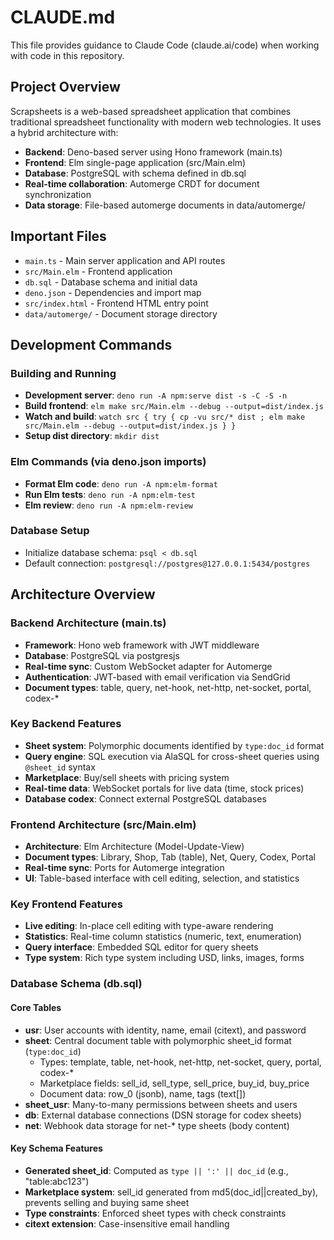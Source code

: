# CLAUDE.md

This file provides guidance to Claude Code (claude.ai/code) when working with code in this repository.

## Project Overview

Scrapsheets is a web-based spreadsheet application that combines traditional spreadsheet functionality with modern web technologies. It uses a hybrid architecture with:

- **Backend**: Deno-based server using Hono framework (main.ts)
- **Frontend**: Elm single-page application (src/Main.elm)
- **Database**: PostgreSQL with schema defined in db.sql
- **Real-time collaboration**: Automerge CRDT for document synchronization
- **Data storage**: File-based automerge documents in data/automerge/

## Important Files
- `main.ts` - Main server application and API routes
- `src/Main.elm` - Frontend application
- `db.sql` - Database schema and initial data
- `deno.json` - Dependencies and import map
- `src/index.html` - Frontend HTML entry point
- `data/automerge/` - Document storage directory

## Development Commands

### Building and Running
- **Development server**: `deno run -A npm:serve dist -s -C -S -n`
- **Build frontend**: `elm make src/Main.elm --debug --output=dist/index.js`
- **Watch and build**: `watch src { try { cp -vu src/* dist ; elm make src/Main.elm --debug --output=dist/index.js } }`
- **Setup dist directory**: `mkdir dist`

### Elm Commands (via deno.json imports)
- **Format Elm code**: `deno run -A npm:elm-format`
- **Run Elm tests**: `deno run -A npm:elm-test`
- **Elm review**: `deno run -A npm:elm-review`

### Database Setup
- Initialize database schema: `psql < db.sql`
- Default connection: `postgresql://postgres@127.0.0.1:5434/postgres`

## Architecture Overview

### Backend Architecture (main.ts)
- **Framework**: Hono web framework with JWT middleware
- **Database**: PostgreSQL via postgresjs
- **Real-time sync**: Custom WebSocket adapter for Automerge
- **Authentication**: JWT-based with email verification via SendGrid
- **Document types**: table, query, net-hook, net-http, net-socket, portal, codex-*

### Key Backend Features
- **Sheet system**: Polymorphic documents identified by `type:doc_id` format
- **Query engine**: SQL execution via AlaSQL for cross-sheet queries using `@sheet_id` syntax
- **Marketplace**: Buy/sell sheets with pricing system
- **Real-time data**: WebSocket portals for live data (time, stock prices)
- **Database codex**: Connect external PostgreSQL databases

### Frontend Architecture (src/Main.elm)
- **Architecture**: Elm Architecture (Model-Update-View)
- **Document types**: Library, Shop, Tab (table), Net, Query, Codex, Portal
- **Real-time sync**: Ports for Automerge integration
- **UI**: Table-based interface with cell editing, selection, and statistics

### Key Frontend Features
- **Live editing**: In-place cell editing with type-aware rendering
- **Statistics**: Real-time column statistics (numeric, text, enumeration)
- **Query interface**: Embedded SQL editor for query sheets
- **Type system**: Rich type system including USD, links, images, forms

### Database Schema (db.sql)

#### Core Tables
- **usr**: User accounts with identity, name, email (citext), and password
- **sheet**: Central document table with polymorphic sheet_id format (`type:doc_id`)
  - Types: template, table, net-hook, net-http, net-socket, query, portal, codex-*
  - Marketplace fields: sell_id, sell_type, sell_price, buy_id, buy_price
  - Document data: row_0 (jsonb), name, tags (text[])
- **sheet_usr**: Many-to-many permissions between sheets and users
- **db**: External database connections (DSN storage for codex sheets)
- **net**: Webhook data storage for net-* type sheets (body content)

#### Key Schema Features
- **Generated sheet_id**: Computed as `type || ':' || doc_id` (e.g., "table:abc123")
- **Marketplace system**: sell_id generated from md5(doc_id||created_by), prevents selling and buying same sheet
- **Type constraints**: Enforced sheet types with check constraints
- **citext extension**: Case-insensitive email handling
